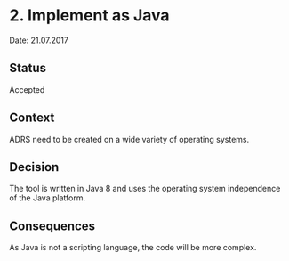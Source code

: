 # 2. Implement as Java

Date: 21.07.2017

## Status

Accepted

## Context

ADRS need to be created on a wide variety of operating systems.

## Decision

The tool is written in Java 8 and uses the operating system independence of the Java platform.

## Consequences

As Java is not a scripting language, the code will be more complex.
